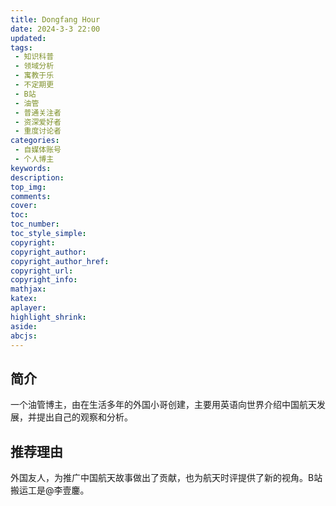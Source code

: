 ```yaml
---
title: Dongfang Hour
date: 2024-3-3 22:00
updated:
tags: 
 - 知识科普
 - 领域分析
 - 寓教于乐
 - 不定期更
 - B站
 - 油管
 - 普通关注者
 - 资深爱好者
 - 重度讨论者
categories: 
 - 自媒体账号
 - 个人博主
keywords:
description: 
top_img: 
comments:
cover: 
toc: 
toc_number:
toc_style_simple:
copyright:
copyright_author:
copyright_author_href:
copyright_url:
copyright_info:
mathjax:
katex:
aplayer:
highlight_shrink:
aside:
abcjs:
---
```


## 简介

一个油管博主，由在生活多年的外国小哥创建，主要用英语向世界介绍中国航天发展，并提出自己的观察和分析。

## 推荐理由

外国友人，为推广中国航天故事做出了贡献，也为航天时评提供了新的视角。B站搬运工是@李壹鏖。
<!-- 
## 代表作

[2024中国航天，大事连连！嫦娥六号创造历史，五型火箭首发，星网开建，海南商发投用！](https://www.bilibili.com/video/BV1ZG411q7ri?vd_source=f1c76e52bcd4a5a74bc3d92cbc6e15ab)

[星舰如何改变航天格局？航天新时代或将开启！军事应用值得关注！](https://www.bilibili.com/video/BV1PN4y1U7rv?vd_source=f1c76e52bcd4a5a74bc3d92cbc6e15ab) -->